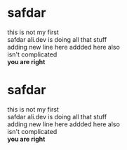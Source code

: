 # safdar
this is not my first <br>
safdar ali.dev is doing all that stuff <br>
adding new line here
addded here also <br>
isn't complicated <br>
<b>you are right </b>
# safdar
this is not my first <br>
safdar ali.dev is doing all that stuff <br>
adding new line here
addded here also <br>
isn't complicated <br>
<b>you are right </b>
